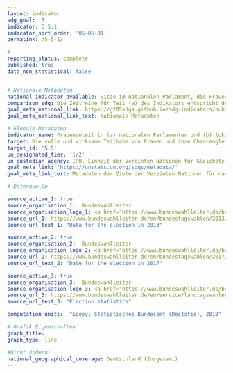 ```yaml
---
layout: indicator
sdg_goal: '5'
indicator: 5.5.1
indicator_sort_order: '05-05-01'
permalink: /5-5-1/

#
reporting_status: complete
published: true
data_non_statistical: false


# Nationale Metadaten
national_indicator_available: Sitze im nationalen Parlament, die Frauen inne haben <br> Sitze in den Landesparlamenten, die Frauen inne haben
comparison_sdg: Die Zeitreihe für Teil (a) des Indikators entspricht den SDG-Metadaten, zeigt aber nicht den Anteil zum entsprechenden Stichtag. Die Zeitreihe für Teil (b) des Indikators zeigt nur den Anteil in den Regionalparlamenten und nicht in den lokalen Regierungen.
goal_meta_national_link: https://g205sdgs.github.io/sdg-indicators/public/MetaDe/5.5.1.pdf
goal_meta_national_link_text: Nationale Metadaten

# Globale Metadaten
indicator_name: Frauenanteil in (a) nationalen Parlamenten und (b) lokalen Regierungen
target: Die volle und wirksame Teilhabe von Frauen und ihre Chancengleichheit bei der Übernahme von Führungsrollen auf allen Ebenen der Entscheidungsfindung im politischen, wirtschaftlichen und öffentlichen Leben sicherstellen  
target_id: '5.5'
un_designated_tier: '1/2'
un_custodian_agency: IPU, Einheit der Vereinten Nationen für Gleichstellung und Ermächtigung der Frauen (UN Women)
goal_meta_link: 'https://unstats.un.org/sdgs/metadata/'
goal_meta_link_text: Metadaten der Ziele der Vereinten Nationen für nachhaltige Entwicklung

# Datenquelle

source_active_1: true
source_organisation_1:  Bundeswahlleiter
source_organisation_logo_1: <a href="https://www.bundeswahlleiter.de/bundeswahlleiter.html"><img src="https://g205sdgs.github.io/sdg-indicators/public/logos/bundeswahlleiter.png" alt="Logo Bundeswahlleiter" /></a>
source_url_1: https://www.bundeswahlleiter.de/en/bundestagswahlen/2013/publikationen.html
source_url_text_1: "Data for the election in 2013"

source_active_2: true
source_organisation_2:  Bundeswahlleiter
source_organisation_logo_2: <a href="https://www.bundeswahlleiter.de/bundeswahlleiter.html"><img src="https://g205sdgs.github.io/sdg-indicators/public/logos/bundeswahlleiter.png" alt="Logo Bundeswahlleiter" /></a>
source_url_2: https://www.bundeswahlleiter.de/en/bundestagswahlen/2017/publikationen.html
source_url_text_2: "Date for the election in 2017"

source_active_3: true
source_organisation_3:  Bundeswahlleiter
source_organisation_logo_3: <a href="https://www.bundeswahlleiter.de/bundeswahlleiter.html"><img src="https://g205sdgs.github.io/sdg-indicators/public/logos/bundeswahlleiter.png" alt="Logo Bundeswahlleiter" /></a>
source_url_3: https://www.bundeswahlleiter.de/en/service/landtagswahlen.html
source_url_text_3: "Election statistics"

computation_units:  "&copy; Statistisches Bundesamt (Destatis), 2019"

# Grafik Eigenschaften
graph_title:
graph_type: line

#Nicht ändern!
national_geographical_coverage: Deutschland (Insgesamt)
---
```


